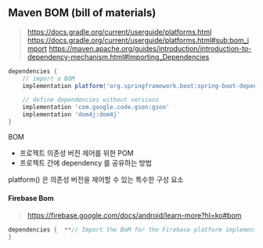 


## Maven BOM (bill of materials)

> https://docs.gradle.org/current/userguide/platforms.html
> https://docs.gradle.org/current/userguide/platforms.html#sub:bom_import
> https://maven.apache.org/guides/introduction/introduction-to-dependency-mechanism.html#Importing_Dependencies


```groovy
dependencies {
    // import a BOM
    implementation platform('org.springframework.boot:spring-boot-dependencies:1.5.8.RELEASE')

    // define dependencies without versions
    implementation 'com.google.code.gson:gson'
    implementation 'dom4j:dom4j'
}
```

BOM 
- 프로젝트 의존성 버전 제어를 위한 POM
- 프로젝트 간에  dependency 를 공유하는 방법

platform() 은 의존성 버전을 제어할 수 있는 특수한 구성 요소


#### Firebase Bom
> https://firebase.google.com/docs/android/learn-more?hl=ko#bom
```groovy
dependencies {  **// Import the BoM for the Firebase platform implementation platform('com.google.firebase:firebase-bom:29.0.0')**  **// Declare the dependencies for the Remote Config and Analytics libraries**  // When using the BoM, you don't specify versions in Firebase library dependencies  **implementation 'com.google.firebase:firebase-config' implementation 'com.google.firebase:firebase-analytics'**  
}
```
<!--stackedit_data:
eyJoaXN0b3J5IjpbLTE2ODIxOTAxMDddfQ==
-->